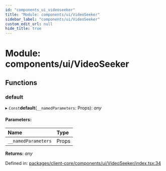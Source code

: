 ```yaml
---
id: "components_ui_videoseeker"
title: "Module: components/ui/VideoSeeker"
sidebar_label: "components/ui/VideoSeeker"
custom_edit_url: null
hide_title: true
---
```


# Module: components/ui/VideoSeeker

## Functions

### default

▸ `Const`**default**(`__namedParameters`: Props): *any*

#### Parameters:

Name | Type |
:------ | :------ |
`__namedParameters` | Props |

**Returns:** *any*

Defined in: [packages/client-core/components/ui/VideoSeeker/index.tsx:34](https://github.com/xr3ngine/xr3ngine/blob/66a84a950/packages/client-core/components/ui/VideoSeeker/index.tsx#L34)
